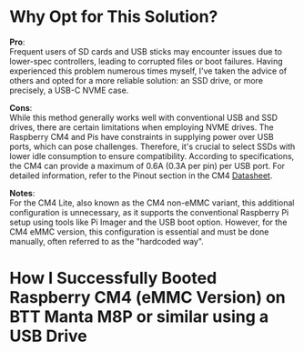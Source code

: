 # Why Opt for This Solution?
**Pro**:<br>
Frequent users of SD cards and USB sticks may encounter issues due to lower-spec controllers, leading to corrupted files or boot failures. Having experienced this problem numerous times myself, I've taken the advice of others and opted for a more reliable solution: an SSD drive, or more precisely, a USB-C NVME case.

**Cons**:<br>
While this method generally works well with conventional USB and SSD drives, there are certain limitations when employing NVME drives. The Raspberry CM4 and Pis have constraints in supplying power over USB ports, which can pose challenges. Therefore, it's crucial to select SSDs with lower idle consumption to ensure compatibility. According to specifications, the CM4 can provide a maximum of 0.6A (0.3A per pin) per USB port. For detailed information, refer to the Pinout section in the CM4 [Datasheet](https://datasheets.raspberrypi.com/cm4/cm4-datasheet.pdf).

**Notes**:<br> 
For the CM4 Lite, also known as the CM4 non-eMMC variant, this additional configuration is unnecessary, as it supports the conventional Raspberry Pi setup using tools like Pi Imager and the USB boot option. However, for the CM4 eMMC version, this configuration is essential and must be done manually, often referred to as the "hardcoded way".


# How I Successfully Booted Raspberry CM4 (eMMC Version) on BTT Manta M8P or similar using a USB Drive
